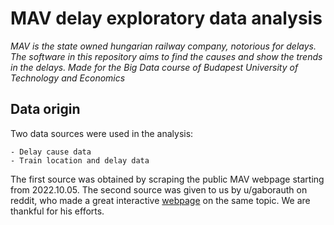 # MAV delay exploratory data analysis
*MAV is the state owned hungarian railway company, notorious for delays. The software in this
repository aims to find the causes and show the trends in the delays. 
Made for the Big Data course of Budapest University of Technology and Economics*

## Data origin
Two data sources were used in the analysis:

    - Delay cause data
    - Train location and delay data

The first source was obtained by scraping the public MAV webpage starting from 2022.10.05.
The second source was given to us by u/gaborauth on reddit, who made a great interactive [webpage](https://mav-stat.info/)
on the same topic. We are thankful for his efforts.

